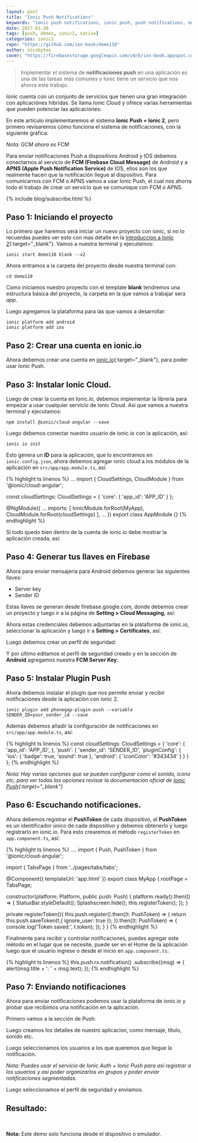 ```yaml
---
layout: post
title: "Ionic Push Notifications"
keywords: "ionic push notifications, ionic push, push notifications, notifications, notifications en ionic 2"
date: 2017-01-30
tags: [push, demos, ionic2, native]
categories: ionic2
repo: "https://github.com/ion-book/demo110"
author: nicobytes
cover: "https://firebasestorage.googleapis.com/v0/b/ion-book.appspot.com/o/posts%2FPUSH%20(1).jpg?alt=media"
---
```


> Implementar el sistema de **notificaciones push** en una aplicación es una de las tareas más comunes y Ionic tiene un servicio que nos ahorra este trabajo.
<!--summary-->

<amp-img width="1024" height="512" layout="responsive" src="https://firebasestorage.googleapis.com/v0/b/ion-book.appspot.com/o/posts%2FPUSH%20(1).jpg?alt=media" alt="Ionic Push Notifications"></amp-img>

Ionic cuenta con un conjunto de servicios que tienen una gran integración con aplicaciónes hibridas. Se llama Ionic Cloud y ofrece varias herramientas que pueden potenciar las aplicaciónes:

<div class="row">
  <div class="col col-100 col-md-50 offset-md-25 col-lg-50 offset-lg-25">
    <amp-img width="624" height="519" layout="responsive" src="https://firebasestorage.googleapis.com/v0/b/ion-book.appspot.com/o/posts%2Fionic-cloud.png?alt=media" alt="Validaciones en Formularios"></amp-img>
  </div>
</div>

En este artículo implementaremos el sistema **Ionic Push + Ionic 2**, pero primero revisaremos cómo funciona el sistema de notificaciones, con la siguiente gráfica:

<amp-img width="1600" height="595" layout="responsive" src="https://firebasestorage.googleapis.com/v0/b/ion-book.appspot.com/o/posts%2Fsend-push-diagram.png?alt=media" alt="Validaciones en Formularios"></amp-img>

*Nota: GCM ahora es FCM*

Para enviar notificaciones Push a dispositivos Android y IOS debemos conectarnos al servicio de **FCM (Firebase Cloud Message)** de Android y a **APNS (Apple Push Notification Service)** de IOS, ellos son los que realmente hacen que la notificación llegue al dispositivo. Para comunicarnos con FCM o APNS vamos a usar Ionic Push, el cual nos ahorra todo el trabajo de crear un servicio que se comunique con FCM o APNS.

{% include blog/subscribe.html %}

## Paso 1: Iniciando el proyecto

Lo primero que haremos será iniciar un nuevo proyecto con ionic, si no lo recuerdas puedes ver esto con mas detalle en la [Introduccion a Ionic 2]({{site.urlblog}}/ionic2/ionic2){:target="_blank"}.
Vamos a nuestra terminal y ejecutamos:

```
ionic start demo110 blank --v2
```

Ahora entramos a la carpeta del proyecto desde nuestra terminal con:

```
cd demo110
```

Como iniciamos nuestro proyecto con el template **blank** tendremos una estructura básica del proyecto, la carpeta en la que vamos a trabajar sera *app*.

<div class="row">
  <div class="col col-100 col-md-50 col-lg-50">
    <amp-img width="500" height="493" layout="responsive" src="https://firebasestorage.googleapis.com/v0/b/ion-book.appspot.com/o/demos%2Fdemo102%2FScreenshot%20from%202016-11-06%2012-46-16.png?alt=media"></amp-img>
  </div>
</div>

Luego agregamos la plataforma para las que vamos a desarrollar:

```
ionic platform add android
ionic platform add ios
```

## Paso 2: Crear una cuenta en ionic.io

Ahora debemos crear una cuenta en [ionic.io](https://apps.ionic.io/login){:target="_blank"}, para poder usar Ionic Push.

<amp-img width="1366" height="678" layout="responsive" src="https://firebasestorage.googleapis.com/v0/b/ion-book.appspot.com/o/posts%2Fscreencapture-apps-ionic-io-login-1485815140293.png?alt=media"></amp-img>

## Paso 3: Instalar Ionic Cloud.

Luego de crear la cuenta en Ionic.io, debemos implementar la librería para empezar a usar cualquier servicio de Ionic Cloud. Así que vamos a nuestra terminal y ejecutamos: 

```
npm install @ionic/cloud-angular --save
```

Luego debemos conectar nuestro usuario de ionic.io con la aplicación, así:

```
ionic io init
```

Esto genera un **ID** para la aplicación, que lo encontramos en `ionic.config.json`, ahora debemos agregar ionic cloud a los módulos de la aplicación en `src/app/app.module.ts`, así:

{% highlight ts linenos %}
...
import { CloudSettings, CloudModule } from '@ionic/cloud-angular';

const cloudSettings: CloudSettings = {
  'core': {
    'app_id': 'APP_ID'
  }
};

@NgModule({
  ...
  imports: [
    IonicModule.forRoot(MyApp),
    CloudModule.forRoot(cloudSettings)
  ],
  ...
})
export class AppModule {}
{% endhighlight %}

Si todo quedo bien dentro de la cuenta de ionic.io debe mostrar la aplicación creada, así:

<amp-img width="1366" height="678" layout="responsive" src="https://firebasestorage.googleapis.com/v0/b/ion-book.appspot.com/o/posts%2Fscreencapture-apps-ionic-io-apps-1485815827609.png?alt=media"></amp-img>

## Paso 4: Generar tus llaves en Firebase

Ahora para enviar mensajería para Android debemos generar las siguientes llaves:

- Server key
- Sender ID

Estas llaves se generan desde firebase.google.com, donde debemos crear un proyecto y luego ir a la página de **Setting > Cloud Messaging**, así:

<amp-img width="1366" height="678" layout="responsive" src="https://firebasestorage.googleapis.com/v0/b/ion-book.appspot.com/o/posts%2Fscreencapture-console-firebase-google-project-ion-demo-156701-settings-cloudmessaging-1485816187925.png?alt=media"></amp-img>

Ahora estas credenciales debemos adjuntarlas en la plataforma de ionic.io, seleccionar la aplicación y luego ir a **Setting > Certificates**, así:

<amp-img width="1366" height="678" layout="responsive" src="https://firebasestorage.googleapis.com/v0/b/ion-book.appspot.com/o/posts%2Fscreencapture-apps-ionic-io-app-20c91c51-config-credentials-1485816799367.png?alt=media"></amp-img>

Luego debemos crear un perfil de seguridad:

<amp-img width="1366" height="678" layout="responsive" src="https://firebasestorage.googleapis.com/v0/b/ion-book.appspot.com/o/posts%2Fscreencapture-apps-ionic-io-app-20c91c51-config-credentials-1485816826581.png?alt=media"></amp-img>

Y por último editamos el perfil de seguridad creado y en la sección de **Android** agregamos nuestra **FCM Server Key**:

<amp-img width="1366" height="678" layout="responsive" src="https://firebasestorage.googleapis.com/v0/b/ion-book.appspot.com/o/posts%2Fscreencapture-apps-ionic-io-app-20c91c51-config-credentials-1485817079784.png?alt=media"></amp-img>

## Paso 5: Instalar Plugin Push

Ahora debemos instalar el plugin que nos permite enviar y recibir notificaciones desde la aplicación con ionic 2.

```
ionic plugin add phonegap-plugin-push --variable SENDER_ID=your_sender_id --save
```

Además debemos añadir la configuración de notificaciones en `src/app/app.module.ts`, así:

{% highlight ts linenos %}
const cloudSettings: CloudSettings = {
  'core': {
    'app_id': 'APP_ID',
  },
  'push': {
    'sender_id': 'SENDER_ID',
    'pluginConfig': {
      'ios': {
        'badge': true,
        'sound': true
      },
      'android': {
        'iconColor': '#343434'
      }
    }
  }
};
{% endhighlight %}

*Nota: Hay varias opciones que se pueden configurar como el sonido, icono etc, para ver todas las opciones revisar la documentación oficial de [Ionic Push](http://docs.ionic.io/services/push/){:target="_blank"}*

## Paso 6: Escuchando notificaciones.

Ahora debemos registrar el **PushToken** de cada dispositivo, el **PushToken** es un identificador único de cada dispositivo y debemos obtenerlo y luego registrarlo en ionic.io. Para esto crearemos el método `registerToken` en `app.component.ts`, así:

{% highlight ts linenos %}
....
import {
  Push,
  PushToken
} from '@ionic/cloud-angular';

import { TabsPage } from '../pages/tabs/tabs';

@Component({
  templateUrl: 'app.html'
})
export class MyApp {
  rootPage = TabsPage;

  constructor(platform: Platform, public push: Push) {
    platform.ready().then(() => {
      StatusBar.styleDefault();
      Splashscreen.hide();
      this.registerToken();
    });
  }

  private registerToken(){
    this.push.register().then((t: PushToken) => {
      return this.push.saveToken(t,{
        ignore_user: true
      });
    }).then((t: PushToken) => {
       console.log('Token saved:', t.token);
    });
  }
}
{% endhighlight %}

Finalmente para recibir y controlar notificaciones, puedes agregar este método en el lugar que se necesite, puede ser en el Home de la aplicación luego que el usuario ingrese o desde el inicio en `app.component.ts`:

{% highlight ts linenos %}
this.push.rx.notification()
.subscribe((msg) => {
  alert(msg.title + ': ' + msg.text);
});
{% endhighlight %}

## Paso 7: Enviando notificaciones

Ahora para enviar notificaciones podemos usar la plataforma de ionic.io y probar que recibimos una notificación en la aplicación.

Primero vamos a la sección de Push:

<amp-img width="1366" height="678" layout="responsive" src="https://firebasestorage.googleapis.com/v0/b/ion-book.appspot.com/o/posts%2Fscreencapture-apps-ionic-io-app-20c91c51-push-overview-1485818942702%20(1).png?alt=media"></amp-img>

Luego creamos los detalles de nuestro aplicacion, como mensaje, título, sonido etc.

<amp-img width="1366" height="678" layout="responsive" src="https://firebasestorage.googleapis.com/v0/b/ion-book.appspot.com/o/posts%2Fscreencapture-apps-ionic-io-app-20c91c51-push-create-1485818960028%20(1).png?alt=media"></amp-img>

Luego seleccionamos los usuarios a los que queremos que llegue la notificación.

<amp-img width="1366" height="678" layout="responsive" src="https://firebasestorage.googleapis.com/v0/b/ion-book.appspot.com/o/posts%2Fscreencapture-apps-ionic-io-app-20c91c51-push-segment-4c307b8b-8f62-4bd0-93f2-0bcfefa62340-1485818996727%20(1).png?alt=media"></amp-img>

*Nota: Puedes usar el servicio de Ionic Auth + Ionic Push para así registrar a los usuarios y así poder organizarlos en grupos y poder enviar notificaciones segmentadas.*

Luego seleccionamos el perfil de seguridad y enviamos.

<amp-img width="1366" height="678" layout="responsive" src="https://firebasestorage.googleapis.com/v0/b/ion-book.appspot.com/o/posts%2Fscreencapture-apps-ionic-io-app-20c91c51-push-send-4c307b8b-8f62-4bd0-93f2-0bcfefa62340-1485819024807.png?alt=media"></amp-img>

## Resultado:

<div class="row wrap">
  <div class="col col-100 col-md-33 col-lg-33">
    <amp-img width="720" height="1280" layout="responsive" src="https://firebasestorage.googleapis.com/v0/b/ion-book.appspot.com/o/posts%2FScreenshot_20170130-185440.png?alt=media"></amp-img>
  </div>
  <div class="col col-100 col-md-33 col-lg-33">
    <amp-img width="720" height="1280" layout="responsive" src="https://firebasestorage.googleapis.com/v0/b/ion-book.appspot.com/o/posts%2FScreenshot_20170130-185448.png?alt=media"></amp-img>
  </div>
  <div class="col col-100 col-md-33 col-lg-33">
    <amp-img width="720" height="1280" layout="responsive" src="https://firebasestorage.googleapis.com/v0/b/ion-book.appspot.com/o/posts%2FScreenshot_20170130-185458.png?alt=media"></amp-img>
  </div>
</div>
<br>

**Nota:** Este demo solo funciona desde el dispositivo o emulador.
